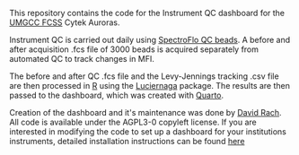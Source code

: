 This repository contains the code for the Instrument QC dashboard for the [UMGCC FCSS](https://www.medschool.umaryland.edu/cibr/core/umgccc_flow/) Cytek Auroras. 

Instrument QC is carried out daily using [SpectroFlo QC beads](https://cytekbio.com/products/spectroflo-qc-beads-2000-series?variant=11145972580388). A before and after acquisition .fcs file of 3000 beads is acquired separately from automated QC to track changes in MFI. 

The before and after QC .fcs file and the Levy-Jennings tracking .csv file are then processed in [R](https://www.r-project.org/) using the [Luciernaga](https://github.com/DavidRach/Luciernaga) package. 
The results are then passed to the dashboard, which was created with [Quarto](https://quarto.org/).

Creation of the dashboard and it's maintenance was done by [David Rach](https://github.com/DavidRach). All code is available under the AGPL3-0 copyleft license. If you are interested in modifying the code to set up a dashboard for your institutions instruments, detailed installation instructions can be found [here](https://github.com/DavidRach/InstrumentQC_Install)
